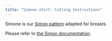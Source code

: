 ```yaml
---
title: "Simone shirt: Cutting Instructions"
---
```


<Note>

Simone is our [Simon pattern](/designs/simon/) adapted for breasts.

Please refer to [the Simon documentation](/docs/patterns/simon/).

</Note>
